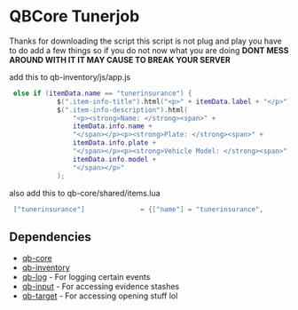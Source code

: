 # QBCore Tunerjob

Thanks for downloading the script this script is not plug and play you have to do add a few things so if you do not now what you are doing **DONT MESS AROUND WITH IT IT MAY CAUSE TO BREAK YOUR SERVER**


add this to qb-inventory/js/app.js

```lua
 else if (itemData.name == "tunerinsurance") {
            $(".item-info-title").html("<p>" + itemData.label + "</p>");
            $(".item-info-description").html(
                "<p><strong>Name: </strong><span>" +
                itemData.info.name +
                "</span></p><p><strong>Plate: </strong><span>" +
                itemData.info.plate +
                "</span></p><p><strong>Vehicle Model: </strong><span>" +
                itemData.info.model +
                "</span></p>"
            );
```

also add this to qb-core/shared/items.lua

```lua
 ["tunerinsurance"]				 = {["name"] = "tunerinsurance", 					["label"] = "tunerinsurance", 			["weight"] = 0, 		["type"] = "item", 		["image"] = "tunerinsurance.png", 		["unique"] = true, 		["useable"] = false, 	["shouldClose"] = false, 	["combinable"] = nil, 	["description"] = "Insurance"},
```



## Dependencies
- [qb-core](https://github.com/qbcore-framework/qb-core)
- [qb-inventory](https://github.com/qbcore-framework/qb-inventory)
- [qb-log](https://github.com/qbcore-framework/qb-logs) - For logging certain events
- [qb-input](https://github.com/qbcore-framework/qb-input) - For accessing evidence stashes
- [qb-target](https://github.com/qbcore-framework/qb-target) - For accessing opening stuff lol
